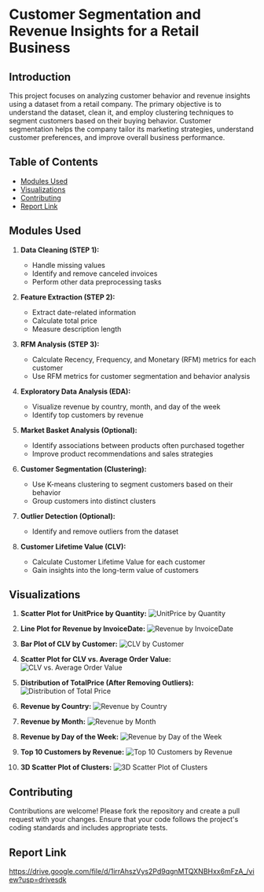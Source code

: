 # Customer Segmentation and Revenue Insights for a Retail Business

## Introduction

This project focuses on analyzing customer behavior and revenue insights using a dataset from a retail company. The primary objective is to understand the dataset, clean it, and employ clustering techniques to segment customers based on their buying behavior. Customer segmentation helps the company tailor its marketing strategies, understand customer preferences, and improve overall business performance.

## Table of Contents

- [Modules Used](#modules-used)
- [Visualizations](#visualizations)
- [Contributing](#contributing)
- [Report Link](#report-link)

## Modules Used

1. **Data Cleaning (STEP 1):**
   - Handle missing values
   - Identify and remove canceled invoices
   - Perform other data preprocessing tasks

2. **Feature Extraction (STEP 2):**
   - Extract date-related information
   - Calculate total price
   - Measure description length

3. **RFM Analysis (STEP 3):**
   - Calculate Recency, Frequency, and Monetary (RFM) metrics for each customer
   - Use RFM metrics for customer segmentation and behavior analysis

4. **Exploratory Data Analysis (EDA):**
   - Visualize revenue by country, month, and day of the week
   - Identify top customers by revenue

5. **Market Basket Analysis (Optional):**
   - Identify associations between products often purchased together
   - Improve product recommendations and sales strategies

6. **Customer Segmentation (Clustering):**
   - Use K-means clustering to segment customers based on their behavior
   - Group customers into distinct clusters

7. **Outlier Detection (Optional):**
   - Identify and remove outliers from the dataset

8. **Customer Lifetime Value (CLV):**
   - Calculate Customer Lifetime Value for each customer
   - Gain insights into the long-term value of customers

## Visualizations

1. **Scatter Plot for UnitPrice by Quantity:**
   ![UnitPrice by Quantity](plots/scatter_plot_quantity_unitprice.png)

2. **Line Plot for Revenue by InvoiceDate:**
   ![Revenue by InvoiceDate](plots/line_plot_revenue_invoicedate.png)

3. **Bar Plot of CLV by Customer:**
   ![CLV by Customer](plots/bar_plot_clv_customer.png)

4. **Scatter Plot for CLV vs. Average Order Value:**
   ![CLV vs. Average Order Value](plots/scatter_plot_clv_avgorder.png)

5. **Distribution of TotalPrice (After Removing Outliers):**
   ![Distribution of Total Price](plots/hist_totalprice_after_outliers.png)

6. **Revenue by Country:**
   ![Revenue by Country](plots/bar_plot_revenue_country.png)

7. **Revenue by Month:**
   ![Revenue by Month](plots/bar_plot_revenue_month.png)

8. **Revenue by Day of the Week:**
   ![Revenue by Day of the Week](plots/bar_plot_revenue_dayofweek.png)

9. **Top 10 Customers by Revenue:**
   ![Top 10 Customers by Revenue](plots/bar_plot_top10_customers.png)

10. **3D Scatter Plot of Clusters:**
    ![3D Scatter Plot of Clusters](plots/3d_scatter_plot_clusters.png)

## Contributing

Contributions are welcome! Please fork the repository and create a pull request with your changes. Ensure that your code follows the project's coding standards and includes appropriate tests.

## Report Link
https://drive.google.com/file/d/1irrAhszVys2Pd9qgnMTQXNBHxx6mFzA_/view?usp=drivesdk
